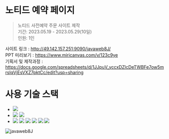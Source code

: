 <h1>노티드 예약 페이지</h1>

> 노티드 사전예약 주문 사이트 제작 <br/>
> 기간: 2023.05.19 - 2023.05.29(10일) <br/>
> 인원: 1인<br/>

사이트 링크 : http://49.142.157.251:9090/javaweb8J/ <br/>
PPT 미리보기 : https://www.miricanvas.com/v/123c9ye <br/>
기획서 및 제작과정 : https://docs.google.com/spreadsheets/d/1JJpuV_yccxDZlcDeTWBFe7ow5mrsIqVjEsVXZ7pktCc/edit?usp=sharing <br/>

<h1>사용 기술 스택</h1>
<ul>
   <li>
      <img src="https://img.shields.io/badge/java-red?style=for-the-badge&logo=java&logoColor=white"> 
    </li>
    <li>
      <img src="https://img.shields.io/badge/apache tomcat-orange?style=for-the-badge&logo=apachetomcat&logoColor=white">
      <img src="https://img.shields.io/badge/mysql-4479A1?style=for-the-badge&logo=mysql&logoColor=white">
    <li>
      <img src="https://img.shields.io/badge/html5-E34F26?style=for-the-badge&logo=html5&logoColor=white">
      <img src="https://img.shields.io/badge/css-1572B6?style=for-the-badge&logo=css3&logoColor=white"> 
      <img src="https://img.shields.io/badge/javascript-F7DF1E?style=for-the-badge&logo=javascript&logoColor=black"> 
      <img src="https://img.shields.io/badge/jquery-0769AD?style=for-the-badge&logo=jquery&logoColor=white">
      <img src="https://img.shields.io/badge/bootstrap4-7952B3?style=for-the-badge&logo=bootstrap&logoColor=white">
      <img src="https://img.shields.io/badge/fontawesome-339AF0?style=for-the-badge&logo=fontawesome&logoColor=white">
    </li>
</ul>

  
  ![javaweb8J](https://i.imgur.com/OAUO14d.png)
